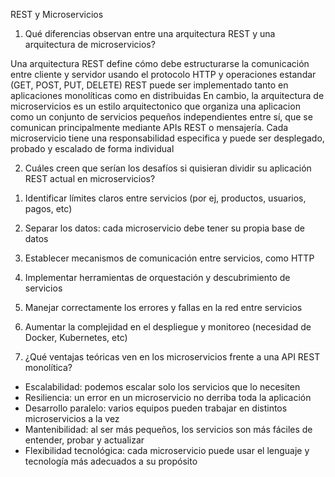 REST y Microservicios

1. Qué diferencias observan entre una arquitectura REST y una arquitectura de microservicios?

Una arquitectura REST define cómo debe estructurarse la comunicación entre cliente y servidor usando el protocolo HTTP y operaciones estandar (GET, POST, PUT, DELETE) REST puede ser implementado tanto en aplicaciones monolíticas
como en distribuidas
En cambio, la arquitectura de microservicios es un estilo arquitectonico que organiza una aplicacion como un conjunto de servicios pequeños independientes entre sí, que se comunican principalmente mediante APIs REST o mensajería.
Cada microservicio tiene una responsabilidad especifica y puede ser desplegado, probado y escalado de forma individual

2. Cuáles creen que serían los desafíos si quisieran dividir su aplicación REST actual en microservicios?

1) Identificar límites claros entre servicios (por ej, productos, usuarios, pagos, etc)
2) Separar los datos: cada microservicio debe tener su propia base de datos
3) Establecer mecanismos de comunicación entre servicios, como HTTP
4) Implementar herramientas de orquestación y descubrimiento de servicios
5) Manejar correctamente los errores y fallas en la red entre servicios
6) Aumentar la complejidad en el despliegue y monitoreo (necesidad de Docker, Kubernetes, etc)

7) ¿Qué ventajas teóricas ven en los microservicios frente a una API REST monolítica?

- Escalabilidad: podemos escalar solo los servicios que lo necesiten
- Resiliencia: un error en un microservicio no derriba toda la aplicación
- Desarrollo paralelo: varios equipos pueden trabajar en distintos microservicios a la vez
- Mantenibilidad: al ser más pequeños, los servicios son más fáciles de entender, probar y actualizar
- Flexibilidad tecnológica: cada microservicio puede usar el lenguaje y tecnología más adecuados a su propósito
